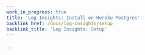 ```yaml
---
work_in_progress: true
title: 'Log Insights: Install on Heroku Postgres'
backlink_href: /docs/log-insights/setup
backlink_title: 'Log Insights: Setup'
---
```


...

